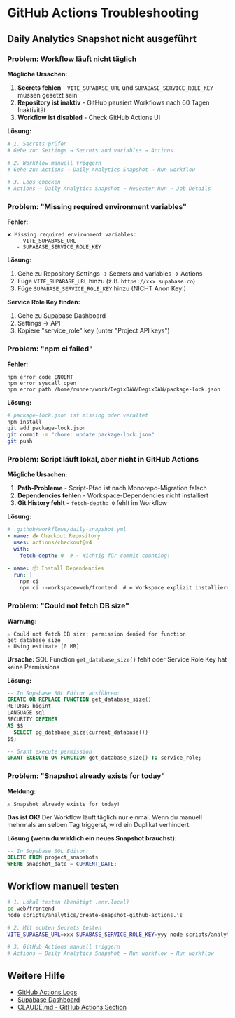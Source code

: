 # GitHub Actions Troubleshooting

## Daily Analytics Snapshot nicht ausgeführt

### Problem: Workflow läuft nicht täglich

**Mögliche Ursachen:**
1. **Secrets fehlen** - `VITE_SUPABASE_URL` und `SUPABASE_SERVICE_ROLE_KEY` müssen gesetzt sein
2. **Repository ist inaktiv** - GitHub pausiert Workflows nach 60 Tagen Inaktivität
3. **Workflow ist disabled** - Check GitHub Actions UI

**Lösung:**
```bash
# 1. Secrets prüfen
# Gehe zu: Settings → Secrets and variables → Actions

# 2. Workflow manuell triggern
# Gehe zu: Actions → Daily Analytics Snapshot → Run workflow

# 3. Logs checken
# Actions → Daily Analytics Snapshot → Neuester Run → Job Details
```

### Problem: "Missing required environment variables"

**Fehler:**
```
❌ Missing required environment variables:
   - VITE_SUPABASE_URL
   - SUPABASE_SERVICE_ROLE_KEY
```

**Lösung:**
1. Gehe zu Repository Settings → Secrets and variables → Actions
2. Füge `VITE_SUPABASE_URL` hinzu (z.B. `https://xxx.supabase.co`)
3. Füge `SUPABASE_SERVICE_ROLE_KEY` hinzu (NICHT Anon Key!)

**Service Role Key finden:**
1. Gehe zu Supabase Dashboard
2. Settings → API
3. Kopiere "service_role" key (unter "Project API keys")

### Problem: "npm ci failed"

**Fehler:**
```
npm error code ENOENT
npm error syscall open
npm error path /home/runner/work/DegixDAW/DegixDAW/package-lock.json
```

**Lösung:**
```bash
# package-lock.json ist missing oder veraltet
npm install
git add package-lock.json
git commit -m "chore: update package-lock.json"
git push
```

### Problem: Script läuft lokal, aber nicht in GitHub Actions

**Mögliche Ursachen:**
1. **Path-Probleme** - Script-Pfad ist nach Monorepo-Migration falsch
2. **Dependencies fehlen** - Workspace-Dependencies nicht installiert
3. **Git History fehlt** - `fetch-depth: 0` fehlt im Workflow

**Lösung:**
```yaml
# .github/workflows/daily-snapshot.yml
- name: 📥 Checkout Repository
  uses: actions/checkout@v4
  with:
    fetch-depth: 0  # ← Wichtig für commit counting!

- name: 📦 Install Dependencies
  run: |
    npm ci
    npm ci --workspace=web/frontend  # ← Workspace explizit installieren
```

### Problem: "Could not fetch DB size"

**Warnung:**
```
⚠️ Could not fetch DB size: permission denied for function get_database_size
⚠️ Using estimate (0 MB)
```

**Ursache:** SQL Function `get_database_size()` fehlt oder Service Role Key hat keine Permissions

**Lösung:**
```sql
-- In Supabase SQL Editor ausführen:
CREATE OR REPLACE FUNCTION get_database_size()
RETURNS bigint
LANGUAGE sql
SECURITY DEFINER
AS $$
  SELECT pg_database_size(current_database())
$$;

-- Grant execute permission
GRANT EXECUTE ON FUNCTION get_database_size() TO service_role;
```

### Problem: "Snapshot already exists for today"

**Meldung:**
```
⚠️ Snapshot already exists for today!
```

**Das ist OK!** Der Workflow läuft täglich nur einmal. Wenn du manuell mehrmals am selben Tag triggerst, wird ein Duplikat verhindert.

**Lösung (wenn du wirklich ein neues Snapshot brauchst):**
```sql
-- In Supabase SQL Editor:
DELETE FROM project_snapshots
WHERE snapshot_date = CURRENT_DATE;
```

## Workflow manuell testen

```bash
# 1. Lokal testen (benötigt .env.local)
cd web/frontend
node scripts/analytics/create-snapshot-github-actions.js

# 2. Mit echten Secrets testen
VITE_SUPABASE_URL=xxx SUPABASE_SERVICE_ROLE_KEY=yyy node scripts/analytics/create-snapshot-github-actions.js

# 3. GitHub Actions manuell triggern
# Actions → Daily Analytics Snapshot → Run workflow → Run workflow
```

## Weitere Hilfe

- [GitHub Actions Logs](https://github.com/yourusername/DegixDAW/actions)
- [Supabase Dashboard](https://supabase.com/dashboard)
- [CLAUDE.md - GitHub Actions Section](../CLAUDE.md#github-actions--cicd)
